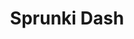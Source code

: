 ---
slug: sprunki-dash-2652
title: Sprunki Dash
description: "Sprunki Dash is an exciting online game. Play for free directly in your browser!"
icon: /images/popular_mods/Sprunki Dash.png
url: https://wowtbc.net/sprunkin/dash/index.html
previewImage: /images/popular_mods/Sprunki Dash.png
type: popular mods

# SEO配置
seo:
  title: "Sprunki Dash - Play Free Online Game | Fun Browser Games"
  description: "Sprunki Dash - Play this fun online game for free in your browser. No download required!"
  ogImage: "/images/popular_mods/Sprunki Dash.png"
  keywords: "sprunki-dash-2652, online game, browser game, free game, popular mods game, play online"

videoUrls:
  - https://www.youtube.com/embed/example1
  - https://www.youtube.com/embed/example2

whyPlay:
  title: "Why Play Sprunki Dash?"
  items:
    - "Immersive Gameplay: Sprunki Dash offers an engaging and immersive gaming experience that will keep you entertained for hours"
    - "Challenging Levels: Test your skills with increasingly difficult challenges and obstacles"
    - "Beautiful Graphics: Enjoy stunning visuals and smooth animations that bring the game world to life"
    - "Regular Updates: New content and features are added regularly to keep the game fresh and exciting"
    - "Free to Play: Experience all the fun without spending a penny"
    - "Community Features: Connect with other players, share strategies, and compete for high scores"
    - "Cross-Platform: Play on any device with a web browser, no downloads required"

features:
  title: "Key Features of Sprunki Dash"
  image: "/images/popular_mods/Sprunki Dash.png"
  items:
    - "Intuitive Controls: Easy to learn controls make Sprunki Dash accessible for players of all skill levels"
    - "Multiple Game Modes: Enjoy various gameplay options that provide different challenges and experiences"
    - "Character Customization: Personalize your gaming experience with unique characters and items"
    - "Achievement System: Complete special tasks to earn rewards and recognition"
    - "Leaderboards: Compete with players worldwide and see who can achieve the highest scores"

characteristics:
  title: "Game Characteristics"
  image: "/images/popular_mods/Sprunki Dash.png"
  items:
    - "Genre: Popular mods game with elements of strategy and skill"
    - "Difficulty: Suitable for both casual gamers and those seeking a challenge"
    - "Play Time: Quick sessions or extended gameplay, depending on your preference"
    - "Art Style: Vibrant and engaging visuals that enhance the gaming experience"
    - "Sound Design: Immersive audio that complements the gameplay perfectly"

info: "Sprunki Dash is an exciting online game that offers players a unique and engaging gaming experience. With its intuitive controls, stunning visuals, and challenging gameplay, Sprunki Dash provides hours of entertainment for players of all ages and skill levels. Whether you're looking for a quick gaming session during a break or an extended play session, Sprunki Dash delivers an immersive experience that will keep you coming back for more. The game features multiple levels of increasing difficulty, ensuring that players are constantly challenged as they progress. With regular updates adding new content and features, Sprunki Dash remains fresh and exciting, providing endless entertainment options for its growing community of players."

howToPlayIntro: "Welcome to Sprunki Dash! This guide will walk you through the basics and help you master the game. Whether you're a beginner or looking to improve your skills, these tips and instructions will enhance your gaming experience."

howToPlaySteps:
  - title: "Getting Started"
    description: "Begin your Sprunki Dash adventure by familiarizing yourself with the controls. Use your keyboard or mouse to navigate through the game interface. The tutorial will guide you through the basic mechanics and help you understand the objectives."
  - title: "Understanding the Objectives"
    description: "In Sprunki Dash, your main goal is to progress through levels by completing specific objectives. Each level presents unique challenges that require different strategies and approaches."
  - title: "Mastering the Controls"
    description: "Practice using the controls to improve your precision and reaction time. Sprunki Dash requires quick reflexes and strategic thinking to overcome obstacles and defeat opponents."
  - title: "Utilizing Power-ups"
    description: "Collect power-ups throughout the game to enhance your abilities and overcome difficult challenges. Each power-up offers unique advantages that can be crucial for success."
  - title: "Developing Strategies"
    description: "As you progress in Sprunki Dash, develop effective strategies for different scenarios. Analyze patterns, anticipate challenges, and adapt your approach to maximize your performance."

faq:
  title: "Frequently Asked Questions about Sprunki Dash"
  items:
    - question: "Is Sprunki Dash free to play?"
      answer: "Yes, Sprunki Dash is completely free to play directly in your web browser. No downloads or purchases are required to enjoy the full game experience."
    - question: "Can I play Sprunki Dash on mobile devices?"
      answer: "Yes, Sprunki Dash is optimized for both desktop and mobile play. You can enjoy the game on any device with a web browser and internet connection."
    - question: "Are there any in-game purchases?"
      answer: "While Sprunki Dash is free to play, there may be optional in-game purchases available for cosmetic items or additional features that don't affect core gameplay."
    - question: "How often is Sprunki Dash updated?"
      answer: "The developers regularly update Sprunki Dash with new content, features, and improvements based on player feedback and game performance."
    - question: "Can I play Sprunki Dash offline?"
      answer: "Currently, Sprunki Dash requires an internet connection to play as it's a browser-based online game."
    - question: "Is Sprunki Dash suitable for children?"
      answer: "Yes, Sprunki Dash is designed to be family-friendly and suitable for players of all ages."
    - question: "How do I report bugs or issues?"
      answer: "If you encounter any problems while playing Sprunki Dash, you can report them through the game's support page or contact the developers directly through their website."
    - question: "Still Have Questions?"
      answer: "If you have additional questions about Sprunki Dash that aren't covered in this FAQ, please visit our support center or contact our customer service team for assistance."
---